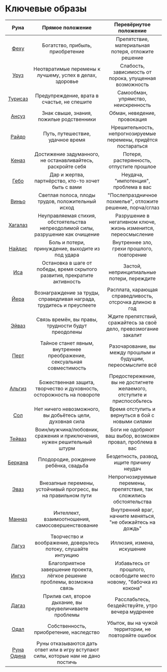 # Ключевые образы

|Руна|Прямое положение|Перевёрнутое положение|
|:-:|:-:|:-:|
|[Феху](fehu.md)|Богатство, прибыль, приобретение|Препятствие, материальная потеря, отложите решение|
|[Уруз](uruz.md)|Неотвратимые перемены к лучшему, успех в делах, здоровье|Слабость, зависимость от порока, упущенная возможность|
|[Турисаз](turisaz.md)|Предупреждение, врата в счастье, не спешите|Самообман, упрямство, неискренность|
|[Ансуз](ansuz.md)|Знак свыше, знания, пожилые родственники|Обман, неведение, провокация|
|[Райдо](raido.md)|Путь, путешествие, удачное время|Нрешительность, непрогнозируемые перемены, придётся постараться|
|[Кеназ](kenaz.md)|Достижение задуманного, не останавливайтесь, раскройте себя|Потеря, растерянность, отпустите прошлое|
|[Гебо](gebo.md)|Дар и жертва, партнёрство, кто-то хочет быть с вами|Неудача, "импотенция", проблема в вас|
|[Виньо](winjo.md)|Светлая полоса, плоды трудов, положительный исход|"Послепраздничное похмелье", отложите решение, порча/сглаз|
|[Хагалаз](hagalaz.md)|Неуправляемая стихия, обстоятельства непреодолимой силы, разрушение как очищение|Разрушение в негативном ключе, жизнь изменится, переосмысление
|[Найдис](nautiz.md)|Боль и потери, принуждение, выходите из под удара|Внутреннее зло, грехи прошлого, повторение|
|[Иса](isa.md)|Остановка в шаге от победы, время скрытого развития, прекратите активность|Застой, непринципиальные потери, переждите|
|[Йера](jera.md)|Вознаграждение за труды, справедливая награда, трудитесь и преуспеете|Расплата, карающая справедливость, отсрочка длиною в год|
|[Эйваз](ihwaz.md)|Связь времён, вы правы, трудности будут преодолены|Ждите препятствий, сражайтесь за своё дело, превозмогание закалит|
|[Перт](pert.md)|Тайное станет явным, внутреннее преображение, сексуальная совместимость|Разочарование, вы между прошлым и будущим, переосмыслите всё|
|[Альгиз](algiz.md)|Божественная защита, творчество и духовность, осторожность на повороте|Предостережение, вы не достигнете желаемого, отступите и приспособьтесь|
|[Сол](sol.md)|Нет ничего невозможного, вы добьётесь цели, духовная сила|Время отступить и вернуться в бой с новыми силами|
|[Тейваз](teivaz.md)|Воин/мужчина/любовник, сражения и приключения, нужен решительный штурм|Боги не одобряют ваш выбор, возможен провал, проблема в вас|
|[Беркана](berkana.md)|Плодородие, рождение ребёнка, свадьба|Бездетность, развод, ищите причину неудач|
|[Эваз](evaz.md)|Внезапные перемены, устойчивый прогресс, вы на правильном пути|Непрогнозируемые перемены, препятствия, так сложились обстоятельства|
|[Манназ](mannaz.md)|Интеллект, взаимоотношения, самосовершенствование|Внутренний враг, начните меняться, "не обижайтесь на дождь"|
|[Лагуз](laguz.md)|Творчество и воображение, доверьтесь потоку, слушайте интуицию|Иллюзия, измена, искушение|
|[Ингуз](inguz.md)|Благоприятное завершение проекта, лёгкое решение проблемы, возможна связь|Избавьтесь от прошлого, освободите место новому, "бабочка из кокона"|
|[Дагаз](dagaz.md)|Прилив сил, второе дыхание, вы преувеличиваете проблемы|Расслабьтесь, бездействуйте, утро вечера мудренее|
|[Одал](odal.md)|Собственность, приобретение, наследство|Убыток, вы на чужой территории, не повторяйте ошибок|
|[Руна Одина](runa_odina.md)|Руны отказываются дать ответ или в игру вступают силы, которые нам не дано постичь|